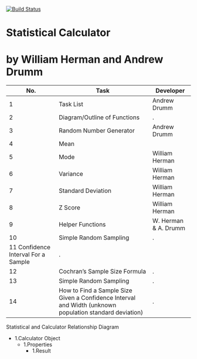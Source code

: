 [![Build Status](https://travis-ci.com/williamaherman/statscalculator.svg?branch=main)](https://travis-ci.com/williamaherman/statscalculator)

# Statistical Calculator 
# by William Herman and Andrew Drumm

No. |Task | Developer 
--- | ------------ | ------------- |
1| Task List | Andrew Drumm
2| Diagram/Outline of Functions | .
3| Random Number Generator | Andrew Drumm
4| Mean | 
5| Mode | William Herman
6| Variance | William Herman
7| Standard Deviation | William Herman
8| Z Score | William Herman
9| Helper Functions | W. Herman & A. Drumm
10 | Simple Random Sampling | .
11 Confidence Interval For a Sample | .
12| Cochran’s Sample Size Formula | .
13| Simple Random Sampling | .
14 | How to Find a Sample Size Given a Confidence Interval and Width (unknown population standard deviation) |. 

Statistical and Calculator Relationship Diagram
- 1.Calculator Object
  - 1.Properties
    - 1.Result
